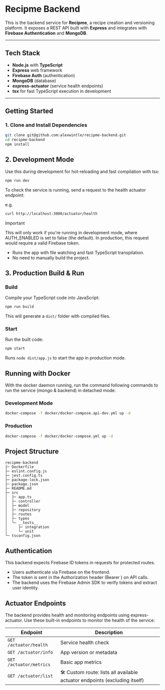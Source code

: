 # Recipme Backend

This is the backend service for **Recipme**, a recipe creation and versioning platform. It exposes a REST API built with **Express** and integrates with **Firebase Authentication** and **MongoDB**.

---

## Tech Stack

- **Node.js** with **TypeScript**
- **Express** web framework
- **Firebase Auth** (authentication)
- **MongoDB** (database)
- **express-actuator** (service health endpoints)
- **tsx** for fast TypeScript execution in development

---

## Getting Started

### 1. Clone and Install Dependencies

```bash
git clone git@github.com:alexwintle/recipme-backend.git
cd recipme-backend
npm install
```

## 2. Development Mode

Use this during development for hot-reloading and fast compilation with tsx:

```bash 
npm run dev
```

To check the service is running, send a request to the health actuator endpoint:

e.g.
```bash
curl http://localhost:3000/actuator/health
```

> [!IMPORTANT]
> This will only work if you're running in development mode, where AUTH_ENABLED is set to false (the default). In production, this request would require a valid Firebase token.

- Runs the app with file watching and fast TypeScript transpilation.
- No need to manually build the project.

## 3. Production Build & Run

### Build

Compile your TypeScript code into JavaScript:

```bash
npm run build
```

This will generate a `dist/` folder with compiled files.

### Start

Run the built code:

```bash
npm start
```

Runs `node dist/app.js` to start the app in production mode.

## Running with Docker

With the docker daemon running, run the command following commands to run the service (mongo & backend) in detached mode:

### Development Mode

```bash
docker-compose -f docker/docker-compose.api-dev.yml up -d
```

### Production

```bash
docker-compose -f docker/docker-compose.yml up -d
```

## Project Structure
```
recipme-backend
├─ Dockerfile
├─ eslint.config.js
├─ jest.config.ts
├─ package-lock.json
├─ package.json
├─ README.md
├─ src
│  ├─ app.ts
│  ├─ controller
│  ├─ model
│  ├─ repository
│  ├─ routes
│  ├─ types
│  └─ __tests__
│     ├─ integration
│     └─ unit
└─ tsconfig.json
```

## Authentication

This backend expects Firebase ID tokens in requests for protected routes.

- Users authenticate via Firebase on the frontend.
- The token is sent in the Authorization header (Bearer <token>) on API calls.
- The backend uses the Firebase Admin SDK to verify tokens and extract user identity.

## Actuator Endpoints

The backend provides health and monitoring endpoints using express-actuator.
Use these built-in endpoints to monitor the health of the service:

| Endpoint                | Description                                                                |
| ----------------------- | -------------------------------------------------------------------------- |
| `GET /actuator/health`  | Service health check                                                       |
| `GET /actuator/info`    | App version or metadata                                                    |
| `GET /actuator/metrics` | Basic app metrics                |
| `GET /actuator/list`    | 🛠 Custom route: lists all available actuator endpoints (excluding itself) |
